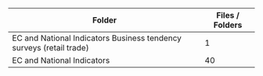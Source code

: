 | Folder                                                              |   Files / Folders |
|---------------------------------------------------------------------|-------------------|
| EC and National Indicators Business tendency surveys (retail trade) |                 1 |
| EC and National Indicators                                          |                40 |